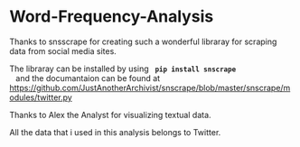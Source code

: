 # Word-Frequency-Analysis
Thanks to snsscrape for creating such a wonderful libraray for scraping data from social media sites.

The libraray can be installed by using 
<code> <b>pip install snscrape </b> </code>
and the documantaion can be found at 
https://github.com/JustAnotherArchivist/snscrape/blob/master/snscrape/modules/twitter.py

Thanks to Alex the Analyst for visualizing textual data.

All the data that i used in this analysis belongs to Twitter.
